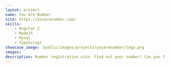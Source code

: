 ```yaml
---
layout: project
name: You Are Number
site: https://youarenumber.com/
skills:
    - Angular 2
    - NodeJS
    - Mysql
    - TypeScript
showcase_image: /public/images/projects/youarenumber/logo.png
images:
description: Number registration site. Find out your number! Can you find the easter egg?
---
```

